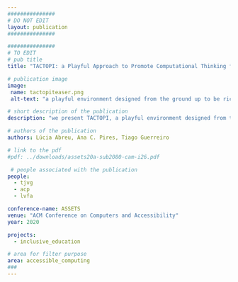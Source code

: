 ```yaml
---
###############
# DO NOT EDIT
layout: publication
###############

###############
# TO EDIT
# pub title
title: "TACTOPI: a Playful Approach to Promote Computational Thinking for Visually Impaired Children"

# publication image
image:
 name: tactopiteaser.png
 alt-text: "a playful environment designed from the ground up to be rich in both its story (a nautical game) and its mechanics (e.g., a physical robot-boat controlled with a 3D printed wheel), tailored to promote computational thinking" # provide a short description for the image #a11y

# short description of the publication
description: "we present TACTOPI, a playful environment designed from the ground up to be rich in both its story (a nautical game) and its mechanics (e.g., a physical robot-boat controlled with a 3D printed wheel), tailored to promote computational thinking at different levels (4 to 8 years old). This poster intends to provoke discussion and motivate accessibility researchers that are interested in computational thinking to make playfulness a priority."

# authors of the publication
authors: Lúcia Abreu, Ana C. Pires, Tiago Guerreiro

# link to the pdf
#pdf: ../downloads/assets20a-sub2080-cam-i26.pdf

 # people associated with the publication
people:
  - tjvg
  - acp
  - lvfa

conference-name: ASSETS
venue: "ACM Conference on Computers and Accessibility"
year: 2020

projects:
  - inclusive_education

# area for filter purpose
area: accessible_computing
###
---
```

